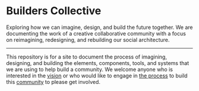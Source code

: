 # Builders Collective

Exploring how we can imagine, design, and build the future together. We are documenting the work of a creative collaborative community with a focus on reimagining, redesigning, and rebuilding our social architecture.

---

This repository is for a site to document the process of imagining, designing, and building the elements, components, tools, and systems that we are using to help build a community. We welcome anyone who is interested in the [vision](http://docs.bldrs.co/vision/) or who would like to engage in [the process](http://docs.bldrs.co/process/) to build this [community](http://docs.bldrs.co/community) to please get involved.
